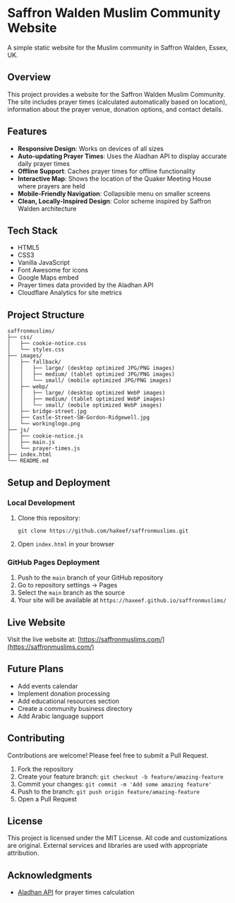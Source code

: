 # Saffron Walden Muslim Community Website

A simple static website for the Muslim community in Saffron Walden, Essex, UK.

## Overview

This project provides a website for the Saffron Walden Muslim Community. The site includes prayer times (calculated automatically based on location), information about the prayer venue, donation options, and contact details.

## Features

- **Responsive Design**: Works on devices of all sizes
- **Auto-updating Prayer Times**: Uses the Aladhan API to display accurate daily prayer times
- **Offline Support**: Caches prayer times for offline functionality
- **Interactive Map**: Shows the location of the Quaker Meeting House where prayers are held
- **Mobile-Friendly Navigation**: Collapsible menu on smaller screens
- **Clean, Locally-Inspired Design**: Color scheme inspired by Saffron Walden architecture

## Tech Stack

- HTML5
- CSS3
- Vanilla JavaScript
- Font Awesome for icons
- Google Maps embed
- Prayer times data provided by the Aladhan API
- Cloudflare Analytics for site metrics

## Project Structure

```
saffronmuslims/
├── css/
│   ├── cookie-notice.css
│   └── styles.css
├── images/
│   ├── fallback/
│   │   ├── large/ (desktop optimized JPG/PNG images)
│   │   ├── medium/ (tablet optimized JPG/PNG images)
│   │   └── small/ (mobile optimized JPG/PNG images)
│   ├── webp/
│   │   ├── large/ (desktop optimized WebP images)
│   │   ├── medium/ (tablet optimized WebP images)
│   │   └── small/ (mobile optimized WebP images)
│   ├── bridge-street.jpg
│   ├── Castle-Street-SW-Gordon-Ridgewell.jpg
│   └── workinglogo.png
├── js/
│   ├── cookie-notice.js
│   ├── main.js
│   └── prayer-times.js
├── index.html
└── README.md
```

## Setup and Deployment

### Local Development

1. Clone this repository:
   ```
   git clone https://github.com/haXeef/saffronmuslims.git
   ```
2. Open `index.html` in your browser

### GitHub Pages Deployment

1. Push to the `main` branch of your GitHub repository
2. Go to repository settings → Pages
3. Select the `main` branch as the source
4. Your site will be available at `https://haxeef.github.io/saffronmuslims/`

## Live Website

Visit the live website at: [https://saffronmuslims.com/](https://saffronmuslims.com/)

## Future Plans

- Add events calendar
- Implement donation processing
- Add educational resources section
- Create a community business directory
- Add Arabic language support

## Contributing

Contributions are welcome! Please feel free to submit a Pull Request.

1. Fork the repository
2. Create your feature branch: `git checkout -b feature/amazing-feature`
3. Commit your changes: `git commit -m 'Add some amazing feature'`
4. Push to the branch: `git push origin feature/amazing-feature`
5. Open a Pull Request

## License

This project is licensed under the MIT License. All code and customizations are original. External services and libraries are used with appropriate attribution.

## Acknowledgments

- [Aladhan API](https://aladhan.com/prayer-times-api) for prayer times calculation